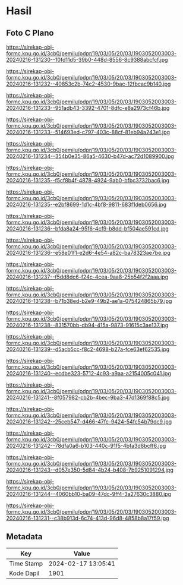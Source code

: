 # Hasil

## Foto C Plano

https://sirekap-obj-formc.kpu.go.id/3cb0/pemilu/pdpr/19/03/05/20/03/1903052003003-20240216-131230--10fd11d5-39b0-448d-8556-8c9388abcfcf.jpg

https://sirekap-obj-formc.kpu.go.id/3cb0/pemilu/pdpr/19/03/05/20/03/1903052003003-20240216-131232--40853c2b-74c2-4530-9bac-12fbcac9b140.jpg

https://sirekap-obj-formc.kpu.go.id/3cb0/pemilu/pdpr/19/03/05/20/03/1903052003003-20240216-131233--951adb43-3392-4701-8dfc-e8a2973cf46b.jpg

https://sirekap-obj-formc.kpu.go.id/3cb0/pemilu/pdpr/19/03/05/20/03/1903052003003-20240216-131233--514693ed-c797-403c-88cf-81eb94a243e1.jpg

https://sirekap-obj-formc.kpu.go.id/3cb0/pemilu/pdpr/19/03/05/20/03/1903052003003-20240216-131234--354b0e35-86a5-4630-b47d-ac72d1089900.jpg

https://sirekap-obj-formc.kpu.go.id/3cb0/pemilu/pdpr/19/03/05/20/03/1903052003003-20240216-131235--f5cf8b4f-4878-4924-9ab0-bfbc3732bac6.jpg

https://sirekap-obj-formc.kpu.go.id/3cb0/pemilu/pdpr/19/03/05/20/03/1903052003003-20240216-131235--e2bf8699-1d1c-4bf8-9811-683f1deb0656.jpg

https://sirekap-obj-formc.kpu.go.id/3cb0/pemilu/pdpr/19/03/05/20/03/1903052003003-20240216-131236--bfda8a24-95f6-4cf9-b8dd-bf504ae591cd.jpg

https://sirekap-obj-formc.kpu.go.id/3cb0/pemilu/pdpr/19/03/05/20/03/1903052003003-20240216-131236--e58e01f1-e2d6-4e54-a82c-ba78323ae7be.jpg

https://sirekap-obj-formc.kpu.go.id/3cb0/pemilu/pdpr/19/03/05/20/03/1903052003003-20240216-131237--f5dd8dc6-f24c-4cea-9aa8-25b54f2f2aaa.jpg

https://sirekap-obj-formc.kpu.go.id/3cb0/pemilu/pdpr/19/03/05/20/03/1903052003003-20240216-131238--b71b38ed-b2e9-49b2-ae1a-075424865b79.jpg

https://sirekap-obj-formc.kpu.go.id/3cb0/pemilu/pdpr/19/03/05/20/03/1903052003003-20240216-131238--831570bb-db94-415a-9873-91615c3ae137.jpg

https://sirekap-obj-formc.kpu.go.id/3cb0/pemilu/pdpr/19/03/05/20/03/1903052003003-20240216-131239--d5acb5cc-f8c2-4698-b27a-fce63ef62535.jpg

https://sirekap-obj-formc.kpu.go.id/3cb0/pemilu/pdpr/19/03/05/20/03/1903052003003-20240216-131240--ecdbe323-5712-4c93-a9aa-a2154005c041.jpg

https://sirekap-obj-formc.kpu.go.id/3cb0/pemilu/pdpr/19/03/05/20/03/1903052003003-20240216-131241--8f057982-cb2b-4bec-9ba3-47d1369f88c5.jpg

https://sirekap-obj-formc.kpu.go.id/3cb0/pemilu/pdpr/19/03/05/20/03/1903052003003-20240216-131242--25ceb547-d466-47fc-9424-54fc54b79dc9.jpg

https://sirekap-obj-formc.kpu.go.id/3cb0/pemilu/pdpr/19/03/05/20/03/1903052003003-20240216-131242--78dfa0a6-b103-440c-91f5-4bfa3d8bcff6.jpg

https://sirekap-obj-formc.kpu.go.id/3cb0/pemilu/pdpr/19/03/05/20/03/1903052003003-20240216-131243--d057e350-5d84-4b24-b408-7b9251091294.jpg

https://sirekap-obj-formc.kpu.go.id/3cb0/pemilu/pdpr/19/03/05/20/03/1903052003003-20240216-131244--4060bb10-ba09-47dc-9ff4-3a27630c3880.jpg

https://sirekap-obj-formc.kpu.go.id/3cb0/pemilu/pdpr/19/03/05/20/03/1903052003003-20240216-131231--c38b913d-6c74-413d-96d8-4858b8a17f59.jpg


## Metadata

| Key        | Value               |
| ---------- | ------------------- |
| Time Stamp | 2024-02-17 13:05:41 |
| Kode Dapil | 1901                |



